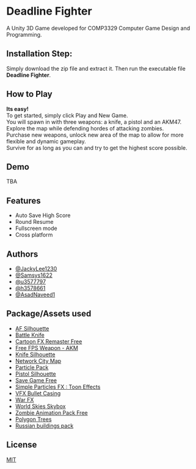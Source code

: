 # Deadline Fighter

A Unity 3D Game developed for COMP3329 Computer Game Design and Programming.

## Installation Step:

Simply download the zip file and extract it. Then run the executable file **Deadline Fighter**.

## How to Play

**Its easy!**<br>
To get started, simply click Play and New Game.<br>
You will spawn in with three weapons: a knife, a pistol and an AKM47.<br>
Explore the map while defending hordes of attacking zombies.<br>
Purchase new weapons, unlock new area of the map to allow for more flexible and dynamic gameplay.<br>
Survive for as long as you can and try to get the highest score possible.

## Demo

TBA

## Features

- Auto Save High Score
- Round Resume
- Fullscreen mode
- Cross platform

## Authors

- [@JackyLee1230](https://github.com/JackyLee1230)
- [@Samsys1622](https://github.com/Samsys1622)
- [@u3577797](https://github.com/u3577797)
- [@h3578661](https://github.com/h3578661)
- [@AsadNaveed1](https://github.com/AsadNaveed1)

## Package/Assets used

- [AF Silhouette](https://en.wikipedia.org/wiki/File:AK-47_silhouette.svg)
- [Battle Knife](https://assetstore.unity.com/packages/3d/props/weapons/battle-knife-211998)
- [Cartoon FX Remaster Free](https://assetstore.unity.com/packages/vfx/particles/cartoon-fx-remaster-free-109565)
- [Free FPS Weapon - AKM](https://assetstore.unity.com/packages/3d/props/guns/free-fps-weapon-akm-180663)
- [Knife Silhouette](https://www.vexels.com/merch/png/silhouette-knife/)
- [Network City Map](https://assetstore.unity.com/packages/3d/environments/urban/real-new-york-city-vol-2-222827)
- [Particle Pack](https://assetstore.unity.com/packages/vfx/particles/particle-pack-127325#content)
- [Pistol Silhouette](https://pixabay.com/illustrations/pistol-m9-gun-weapon-silhouette-555656/)
- [Save Game Free](https://github.com/BayatGames/SaveGameFree)
- [Simple Particles FX : Toon Effects](https://assetstore.unity.com/packages/vfx/particles/simple-particles-fx-toon-effects-244171)
- [VFX Bullet Casing](https://assetstore.unity.com/packages/3d/characters/vfx-bullet-casing-120111)
- [War FX](https://assetstore.unity.com/packages/vfx/particles/war-fx-5669)
- [World Skies Skybox](https://assetstore.unity.com/packages/2d/textures-materials/sky/worldskies-free-skybox-pack-86517)
- [Zombie Animation Pack Free](https://assetstore.unity.com/packages/3d/animations/zombie-animation-pack-free-150219)
- [Polygon Trees](https://assetstore.unity.com/packages/3d/vegetation/trees/polygon-trees-224068)
- [Russian buildings pack](https://assetstore.unity.com/packages/3d/environments/urban/russian-buildings-pack-113375)

## License

[MIT](https://choosealicense.com/licenses/mit/)

